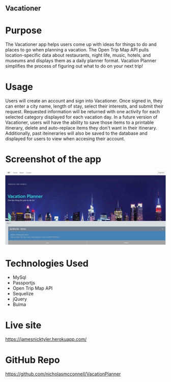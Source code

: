 ## Vacationer

# Purpose

The Vacationer app helps users come up with ideas for things to do and places to go when planning a vacation.  The Open Trip Map API pulls location-specific data about restaurants, night life, music, hotels, and museums and displays them as a daily planner format. Vacation Planner simplifies the process of figuring out what to do on your next trip!

# Usage

Users will create an account and sign into Vacationer.  Once signed in, they can enter a city name, length of stay, select their interests, and submit their request. Requested information will be returned with one activity for each selected category displayed for each vacation day.  In a future version of Vacationer, users will have the ability to save those items to a printable itinerary, delete and auto-replace items they don't want in their itinerary. Additionally, past iteineraries will also be saved to the database and displayed for users to view when accesing their account.

# Screenshot of the app

![Screenshot](public/img/screenshot-of-app.png)

# Technologies Used
  * MySql
  * Passportjs
  * Open Trip Map API
  * Sequelize
  * jQuery
  * Bulma

# Live site

https://jamesnicktyler.herokuapp.com/


# GitHub Repo

https://github.com/nicholasmcconnell/VacationPlanner

